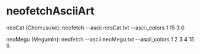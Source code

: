# neofetchAsciiArt

neoCat (Chomusuke):
  neofetch --ascii neoCat.txt --ascii_colors 1 15 3 0

neoMegu (Megumin):
  neofetch --ascii neoMegu.txt --ascii_colors 1 2 3 4 15 6
